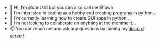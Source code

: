 - 👋 Hi, I’m @dant741 but you can also call me Shawn
- 👀 I’m interested in coding as a hobby and creating programs in python...
- 🌱 I’m currently learning how to create GUI apps in python...
- 💞️ I’m not looking to collaborate on anything at the momment...
- 📫 You can reach me and ask any questions by joining my [discord server!](https://discord.gg/9sM4czeg75)

<!---
dant741/dant741 is a ✨ special ✨ repository because its `README.md` (this file) appears on your GitHub profile.
You can click the Preview link to take a look at your changes.
--->
